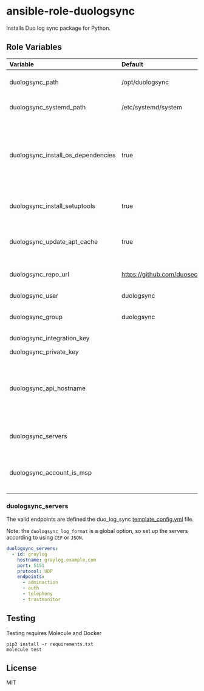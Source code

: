 # ansible-role-duologsync

Installs Duo log sync package for Python.

## Role Variables

| Variable                           | Default | Comments                                        |
| :--------------------------------- | :------ | :---------------------------------------------- |
| duologsync_path                    | /opt/duologsync | The path to install the duologsync              |
| duologsync_systemd_path            | /etc/systemd/system | The path to for the systemd service file        |
| duologsync_install_os_dependencies | true | Whether or not to install OS level dependencies. Set this to `false` when you want to manage the dependencies on your own |
| duologsync_install_setuptools      | true | Whether or not `setuptools` should be installed |
| duologsync_update_apt_cache        | true | Whether or not to update the APT cache (Debian/Ubuntu Only |
| duologsync_repo_url                | https://github.com/duosecurity/duo_log_sync | The URL to the Duo log sync repository |
| duologsync_user                    | duologsync | The user to run duologsync as |
| duologsync_group                   | duologsync | The group to run duologsync as |
| duologsync_integration_key         | | The Integration key |
| duologsync_private_key             | | The Private key |
| duologsync_api_hostname            | | The api-hostname of the server hosting this account's logs. Show in the Duo admin panel |
| duologsync_servers                 | | Define how the logs should be sent. See below for the format |
| duologsync_account_is_msp          | | Whether the Duo account is a Duo MSP account with child accounts |

### duologsync_servers

The valid endpoints are defined the duo_log_sync [template_config.yml](https://github.com/duosecurity/duo_log_sync/blob/master/template_config.yml#L120) file.

Note: the `duologsync_log_format` is a global option, so set up the servers according to using `CEF` or `JSON`.

```yaml
duologsync_servers:
  - id: graylog
    hostname: graylog.example.com
    port: 5151
    protocol: UDP
    endpoints:
      - adminaction
      - auth
      - telephony
      - trustmonitor
```

## Testing

Testing requires Molecule and Docker

```
pip3 install -r requirements.txt
molecule test
```

## License

MIT